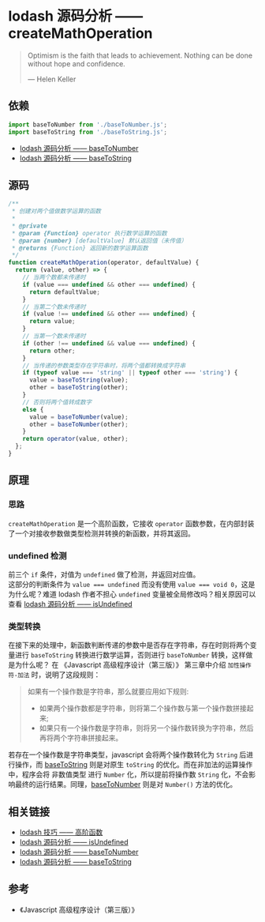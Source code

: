 # lodash 源码分析 —— createMathOperation

> Optimism is the faith that leads to achievement. Nothing can be done without hope and confidence.
>
> — Helen Keller

## 依赖

```js
import baseToNumber from './baseToNumber.js';
import baseToString from './baseToString.js';
```

- [lodash 源码分析 —— baseToNumber](../Internal/baseToNumber.md)
- [lodash 源码分析 —— baseToString](../Internal/baseToString.md)

## 源码

```js
/**
 * 创建对两个值做数学运算的函数
 *
 * @private
 * @param {Function} operator 执行数学运算的函数
 * @param {number} [defaultValue] 默认返回值（未传值）
 * @returns {Function} 返回新的数学运算函数
 */
function createMathOperation(operator, defaultValue) {
  return (value, other) => {
    // 当两个数都未传递时
    if (value === undefined && other === undefined) {
      return defaultValue;
    }
    // 当第二个数未传递时
    if (value !== undefined && other === undefined) {
      return value;
    }
    // 当第一个数未传递时
    if (other !== undefined && value === undefined) {
      return other;
    }
    // 当传递的参数类型存在字符串时，将两个值都转换成字符串
    if (typeof value === 'string' || typeof other === 'string') {
      value = baseToString(value);
      other = baseToString(other);
    }
    // 否则将两个值转成数字
    else {
      value = baseToNumber(value);
      other = baseToNumber(other);
    }
    return operator(value, other);
  };
}
```

## 原理

### 思路

`createMathOperation` 是一个高阶函数，它接收 `operator` 函数参数，在内部封装了一个对接收参数做类型检测并转换的新函数，并将其返回。

### undefined 检测

前三个 `if` 条件，对值为 `undefined` 做了检测，并返回对应值。  
这部分的判断条件为 `value === undefined` 而没有使用 `value === void 0`，这是为什么呢？难道 lodash 作者不担心 `undefined` 变量被全局修改吗？相关原因可以查看 [lodash 源码分析 —— isUndefined](./Lang/isUndefined.md)

### 类型转换

在接下来的处理中，新函数判断传递的参数中是否存在字符串，存在时则将两个变量进行 `baseToString` 转换进行数学运算，否则进行 `baseToNumber` 转换，这样做是为什么呢？
在 《Javascript 高级程序设计（第三版）》 第三章中介绍 `加性操作符-加法` 时，说明了这段规则：

> 如果有一个操作数是字符串，那么就要应用如下规则:
>
> - 如果两个操作数都是字符串，则将第二个操作数与第一个操作数拼接起来;
> - 如果只有一个操作数是字符串，则将另一个操作数转换为字符串，然后再将两个字符串拼接起来。

若存在一个操作数是字符串类型，javascript 会将两个操作数转化为 `String` 后进行操作，而 [baseToString](../Internal/baseToString.md) 则是对原生 `toString` 的优化。而在非加法的运算操作中，程序会将 非数值类型 进行 `Number` 化，所以提前将操作数 `String` 化，不会影响最终的运行结果。同理，[baseToNumber](../Internal/baseToNumber.md) 则是对 `Number()` 方法的优化。

## 相关链接

- [lodash 技巧 —— 高阶函数](./Tips/higherOrderFunction.md)
- [lodash 源码分析 —— isUndefined](./Lang/isUndefined.md)
- [lodash 源码分析 —— baseToNumber](../Internal/baseToNumber.md)
- [lodash 源码分析 —— baseToString](../Internal/baseToString.md)

## 参考

- 《Javascript 高级程序设计（第三版）》
